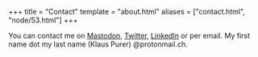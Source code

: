 +++
title = "Contact"
template = "about.html"
aliases = ["contact.html", "node/53.html"]
+++

You can contact me on [Mastodon](https://mastodon.social/@klausi), [Twitter](https://twitter.com/_klausi_), [LinkedIn](https://www.linkedin.com/in/klausi/) or per email. My first name dot my last name (Klaus Purer) @protonmail.ch.
